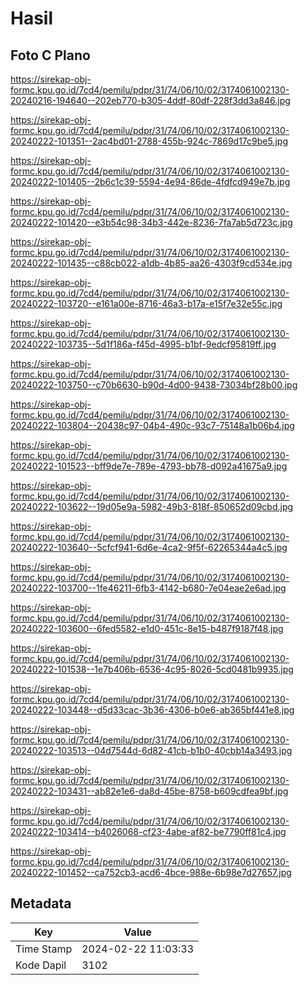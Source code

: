# Hasil

## Foto C Plano

https://sirekap-obj-formc.kpu.go.id/7cd4/pemilu/pdpr/31/74/06/10/02/3174061002130-20240216-194640--202eb770-b305-4ddf-80df-228f3dd3a846.jpg

https://sirekap-obj-formc.kpu.go.id/7cd4/pemilu/pdpr/31/74/06/10/02/3174061002130-20240222-101351--2ac4bd01-2788-455b-924c-7869d17c9be5.jpg

https://sirekap-obj-formc.kpu.go.id/7cd4/pemilu/pdpr/31/74/06/10/02/3174061002130-20240222-101405--2b6c1c39-5594-4e94-86de-4fdfcd949e7b.jpg

https://sirekap-obj-formc.kpu.go.id/7cd4/pemilu/pdpr/31/74/06/10/02/3174061002130-20240222-101420--e3b54c98-34b3-442e-8236-7fa7ab5d723c.jpg

https://sirekap-obj-formc.kpu.go.id/7cd4/pemilu/pdpr/31/74/06/10/02/3174061002130-20240222-101435--c88cb022-a1db-4b85-aa26-4303f9cd534e.jpg

https://sirekap-obj-formc.kpu.go.id/7cd4/pemilu/pdpr/31/74/06/10/02/3174061002130-20240222-103720--e161a00e-8716-46a3-b17a-e15f7e32e55c.jpg

https://sirekap-obj-formc.kpu.go.id/7cd4/pemilu/pdpr/31/74/06/10/02/3174061002130-20240222-103735--5d1f186a-f45d-4995-b1bf-9edcf95819ff.jpg

https://sirekap-obj-formc.kpu.go.id/7cd4/pemilu/pdpr/31/74/06/10/02/3174061002130-20240222-103750--c70b6630-b90d-4d00-9438-73034bf28b00.jpg

https://sirekap-obj-formc.kpu.go.id/7cd4/pemilu/pdpr/31/74/06/10/02/3174061002130-20240222-103804--20438c97-04b4-490c-93c7-75148a1b06b4.jpg

https://sirekap-obj-formc.kpu.go.id/7cd4/pemilu/pdpr/31/74/06/10/02/3174061002130-20240222-101523--bff9de7e-789e-4793-bb78-d092a41675a9.jpg

https://sirekap-obj-formc.kpu.go.id/7cd4/pemilu/pdpr/31/74/06/10/02/3174061002130-20240222-103622--19d05e9a-5982-49b3-818f-850652d09cbd.jpg

https://sirekap-obj-formc.kpu.go.id/7cd4/pemilu/pdpr/31/74/06/10/02/3174061002130-20240222-103640--5cfcf941-6d6e-4ca2-9f5f-62265344a4c5.jpg

https://sirekap-obj-formc.kpu.go.id/7cd4/pemilu/pdpr/31/74/06/10/02/3174061002130-20240222-103700--1fe46211-6fb3-4142-b680-7e04eae2e6ad.jpg

https://sirekap-obj-formc.kpu.go.id/7cd4/pemilu/pdpr/31/74/06/10/02/3174061002130-20240222-103600--6fed5582-e1d0-451c-8e15-b487f9187f48.jpg

https://sirekap-obj-formc.kpu.go.id/7cd4/pemilu/pdpr/31/74/06/10/02/3174061002130-20240222-101538--1e7b406b-6536-4c95-8026-5cd0481b9935.jpg

https://sirekap-obj-formc.kpu.go.id/7cd4/pemilu/pdpr/31/74/06/10/02/3174061002130-20240222-103448--d5d33cac-3b36-4306-b0e6-ab365bf441e8.jpg

https://sirekap-obj-formc.kpu.go.id/7cd4/pemilu/pdpr/31/74/06/10/02/3174061002130-20240222-103513--04d7544d-6d82-41cb-b1b0-40cbb14a3493.jpg

https://sirekap-obj-formc.kpu.go.id/7cd4/pemilu/pdpr/31/74/06/10/02/3174061002130-20240222-103431--ab82e1e6-da8d-45be-8758-b609cdfea9bf.jpg

https://sirekap-obj-formc.kpu.go.id/7cd4/pemilu/pdpr/31/74/06/10/02/3174061002130-20240222-103414--b4026068-cf23-4abe-af82-be7790ff81c4.jpg

https://sirekap-obj-formc.kpu.go.id/7cd4/pemilu/pdpr/31/74/06/10/02/3174061002130-20240222-101452--ca752cb3-acd6-4bce-988e-6b98e7d27657.jpg


## Metadata

| Key        | Value               |
| ---------- | ------------------- |
| Time Stamp | 2024-02-22 11:03:33 |
| Kode Dapil | 3102                |



